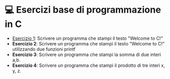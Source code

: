 # 💻 Esercizi base di programmazione in C 

- [Esercizio 1](Esercizio1.c): Scrivere un programma che stampi il testo "Welcome to C!"
- **Esercizio 2**: Scrivere un programma che stampi il testo "Welcome to C!" utilizzando due funzioni printf
- **Esercizio 3**: Scrivere un programma che stampi la somma di due interi a,b.
- **Esercizio 4**: Scrivere un programma che stampi il prodotto di tre interi x, y, z.
